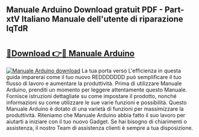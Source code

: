 ## Manuale Arduino Download gratuit PDF - Part-xtV Italiano Manuale dell'utente di riparazione IqTdR

# <h2><a href="http://dfdh1hs.blite.top/?on=Manuale+Arduino">🔗Download 👉🔴 Manuale Arduino</a></h2>

[![Manuale Arduino download](https://i.imgur.com/lujVjoI.png)](http://dfdh1hs.blite.top/?on=Manuale+Arduino)
La tua porta verso L'efficienza in questa guida imparerai come il tuo nuovo REDDDDDDD può semplificare il tuo flusso di lavoro e aumentare la produttività. Prima di utilizzare Manuale Arduino, prenditi un momento per leggere attentamente questo Manuale. Fornisce istruzioni dettagliate su come impostare il prodotto, nonché informazioni su come utilizzare le sue varie funzioni e possibilità. Questo Manuale Arduino è dotato di una varietà di funzioni per massimizzare la produttività. Riteniamo che Manuale Arduino abbia fatto il suo lavoro per aiutarti a iniziare con il tuo nuovo Gadget. Se hai bisogno di chiarimenti o assistenza, il nostro Team di assistenza clienti è sempre a tua disposizione.
